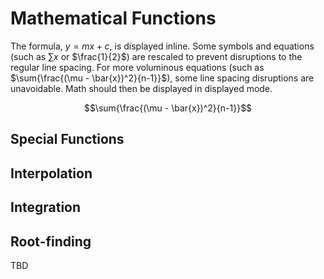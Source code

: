 # Mathematical Functions


The formula, $y=mx+c$, is displayed inline. Some symbols and equations (such as $\sum{x}$ or $\frac{1}{2}$) are rescaled to prevent disruptions to the regular line spacing. For more voluminous equations (such as $\sum{\frac{(\mu - \bar{x})^2}{n-1}}$), some line spacing disruptions are unavoidable. Math should then be displayed in displayed mode. 

$$\sum{\frac{(\mu - \bar{x})^2}{n-1}}$$

## Special Functions

## Interpolation

## Integration

## Root-finding


TBD
